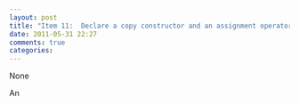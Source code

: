 ```yaml
---
layout: post
title: "Item 11:  Declare a copy constructor and an assignment operator for classes with dynamically allocated memory"
date: 2011-05-31 22:27
comments: true
categories: 
---
```


None


An 

